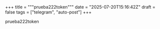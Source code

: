 +++
title = """prueba222token"""
date = "2025-07-20T15:16:42Z"
draft = false
tags = ["telegram", "auto-post"]
+++

prueba222token


